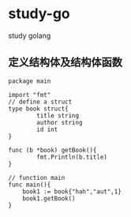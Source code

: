 # study-go
study golang

## 定义结构体及结构体函数
```golang
package main

import "fmt"
// define a struct
type book struct{
        title string
        author string
        id int
}

func (b *book) getBook(){
        fmt.Println(b.title)
}

// function main
func main(){
    book1 := book{"hah","aut",1}
    book1.getBook()
}
```

